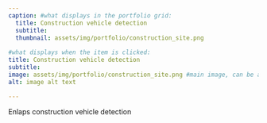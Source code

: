 ```yaml
---
caption: #what displays in the portfolio grid:
  title: Construction vehicle detection
  subtitle: 
  thumbnail: assets/img/portfolio/construction_site.png
  
#what displays when the item is clicked:
title: Construction vehicle detection
subtitle: 
image: assets/img/portfolio/construction_site.png #main image, can be a link or a file in assets/img/portfolio
alt: image alt text

---
```

Enlaps
construction vehicle detection












